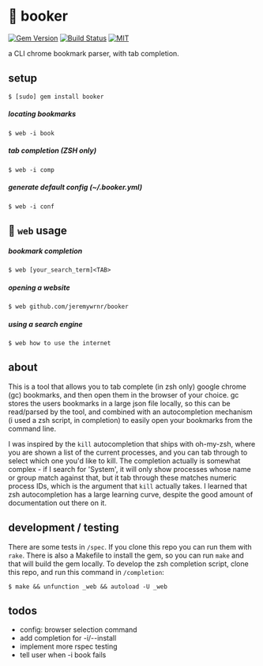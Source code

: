 :bookmark: booker
=================


[![Gem Version](https://badge.fury.io/rb/booker.svg)](https://badge.fury.io/rb/booker)
[![Build Status](https://travis-ci.org/jeremywrnr/booker.svg?branch=master)](https://travis-ci.org/jeremywrnr/booker)
[![MIT](https://img.shields.io/npm/l/alt.svg?style=flat)](http://mit-license.org)


a CLI chrome bookmark parser, with tab completion.


## setup

    $ [sudo] gem install booker

##### locating bookmarks

    $ web -i book

##### tab completion (ZSH only)

    $ web -i comp

##### generate default config (~/.booker.yml)

    $ web -i conf


## :bookmark: `web` usage

##### bookmark completion

    $ web [your_search_term]<TAB>

##### opening a website

    $ web github.com/jeremywrnr/booker

##### using a search engine

    $ web how to use the internet


## about
This is a tool that allows you to tab complete (in zsh only) google chrome (gc)
bookmarks, and then open them in the browser of your choice. gc stores the
users bookmarks in a large json file locally, so this can be read/parsed by the
tool, and combined with an autocompletion mechanism (i used a zsh script, in
completion) to easily open your bookmarks from the command line.

I was inspired by the `kill` autocompletion that ships with oh-my-zsh, where
you are shown a list of the current processes, and you can tab through to
select which one you'd like to kill. The completion actually is somewhat
complex - if I search for 'System', it will only show processes whose name or
group match against that, but it tab through these matches numeric process IDs,
which is the argument that `kill` actually takes. I learned that zsh
autocompletion has a large learning curve, despite the good amount of
documentation out there on it.


## development / testing
There are some tests in `/spec`. If you clone this repo you can run them with
`rake`. There is also a Makefile to install the gem, so you can run `make` and
that will build the gem locally. To develop the zsh completion script, clone
this repo, and run this command in `/completion`:

    $ make && unfunction _web && autoload -U _web


## todos
- config: browser selection command
- add completion for -i/--install
- implement more rspec testing
- tell user when -i book fails
